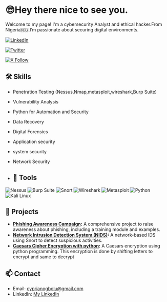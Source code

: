 # 😎Hey there nice to see you.
Welcome to my page!
I'm a cybersecurity Analyst and ethical hacker.From Nigeria🇳🇬.I’m passionate about securing digital environments.


[![LinkedIn](https://img.shields.io/badge/LinkedIn-0A66C2?style=for-the-badge&logo=linkedin&logoColor=white)](https://www.linkedin.com/in/cyprian-ogbolu-5128792b7)

[![Twitter](https://img.shields.io/badge/Twitter-1DA1F2?style=for-the-badge&logo=twitter&logoColor=white)](https://x.com/cyprian377/status/1844685246689603734?s=46)

[![X Follow](https://img.shields.io/twitter/follow/your_twitter_handle?style=social&label=X)](https://twitter.com/your_twitter_handle)



## 🛠 Skills
- Penetration Testing (Nessus,Nmap,metasploit,wireshark,Burp Suite)
- Vulnerability Analysis
- Python for Automation and Security
- Data Recovery
- Digital Forensics
- Application security
- system security
- Network Security

- ## 🧰 Tools
![Nessus](https://img.shields.io/badge/Nessus-blue?style=for-the-badge&logo=tenable&logoColor=white)
![Burp Suite](https://img.shields.io/badge/Burp_Suite-orange?style=for-the-badge&logo=burpsuite&logoColor=white)
![Snort](https://img.shields.io/badge/Snort-purple?style=for-the-badge&logo=snort&logoColor=white)
![Wireshark](https://img.shields.io/badge/Wireshark-blue?style=for-the-badge&logo=wireshark&logoColor=white)
![Metasploit](https://img.shields.io/badge/Metasploit-green?style=for-the-badge&logo=metasploit&logoColor=white)
![Python](https://img.shields.io/badge/Python-3776AB?style=for-the-badge&logo=python&logoColor=white)
![Kali Linux](https://img.shields.io/badge/Kali_Linux-557C94?style=for-the-badge&logo=kalilinux&logoColor=white)


## 🚀 Projects
- **[Phishing Awareness Campaign](link-to-repo):** A comprehensive project to raise awareness about phishing, including a training module and examples.
- **[Network Intrusion Detection System (NIDS)](link-to-repo):** A network-based IDS using Snort to detect suspicious activities.
- **[Caesars Cipher Encryption with python](link-to-repo):** A Caesars encryption using python programming. This encryption is done by shifting letters to encrypt and same to decrypt

## 📫 Contact
- Email: [cyprianogbolu@gmail.com](mailto:cyprianogbolu@gmail.com)
- LinkedIn: [My LinkedIn](https://www.linkedin.com/in/cyprian-ogbolu-5128792b7)
